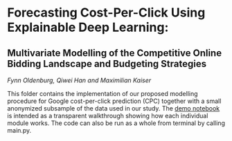 # Forecasting Cost-Per-Click Using Explainable Deep Learning:

## Multivariate Modelling of the Competitive Online Bidding Landscape and Budgeting Strategies

*Fynn Oldenburg, Qiwei Han and Maximilian Kaiser*


This folder contains the implementation of our proposed modelling procedure for Google cost-per-click prediction (CPC) together with a small anonymized subsample of the data used in our study. The [demo notebook](demo.ipynb) is intended as a transparent walkthrough showing how each individual module works. The code can also be run as a whole from terminal by calling main.py.
